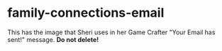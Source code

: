 # family-connections-email

This has the image that Sheri uses in her Game Crafter "Your Email has sent!" message.
**Do not delete!**
